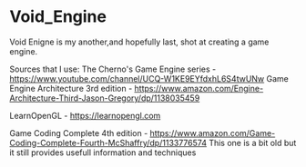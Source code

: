 # Void_Engine
Void Enigne is my another,and hopefully last, shot at creating a game engine.


Sources that I use:
The Cherno's Game Engine series - https://www.youtube.com/channel/UCQ-W1KE9EYfdxhL6S4twUNw
Game Engine Architecture 3rd edition - https://www.amazon.com/Engine-Architecture-Third-Jason-Gregory/dp/1138035459

LearnOpenGL - https://learnopengl.com

Game Coding Complete 4th edition - https://www.amazon.com/Game-Coding-Complete-Fourth-McShaffry/dp/1133776574
This one is a bit old but it still provides usefull information and techniques
